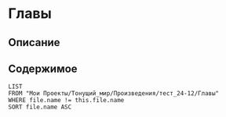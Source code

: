 # Главы

## Описание

## Содержимое

```dataview
LIST
FROM "Мои Проекты/Тонущий_мир/Произведения/тест_24-12/Главы"
WHERE file.name != this.file.name
SORT file.name ASC
```
